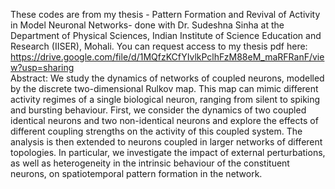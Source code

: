 These codes are from my thesis - Pattern Formation and Revival of Activity in Model Neuronal Networks- done with Dr. Sudeshna Sinha at the Department of Physical Sciences, Indian Institute of Science Education and Research (IISER), Mohali.
You can request access to my thesis pdf here: https://drive.google.com/file/d/1MQfzKCfYIvlkPclhFzM88eM_maRFRanF/view?usp=sharing
<br>
Abstract:
We study the dynamics of networks of coupled neurons, modelled by the discrete two-dimensional Rulkov map. This map can mimic different activity regimes of a single biological neuron, ranging from silent to spiking and bursting behaviour. First, we consider the dynamics of two coupled identical neurons and two non-identical neurons and explore the effects of different coupling strengths on the activity of this coupled system. The analysis is then extended to neurons coupled in larger networks of different topologies. In particular, we investigate the impact of external perturbations, as well as heterogeneity in the intrinsic behaviour of the constituent neurons, on spatiotemporal pattern formation in the network.
